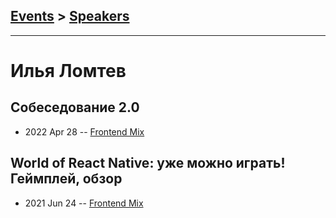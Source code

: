## [Events](../README.md) > [Speakers](../speakers.md)
---

# Илья Ломтев

## Собеседование 2.0
- 2022 Apr 28 -- [Frontend Mix](https://youtu.be/0d166V8fHrc?t=9765)    
## World of React Native: уже можно играть! Геймплей, обзор
- 2021 Jun 24 -- [Frontend Mix](https://youtu.be/sGe6j9Ff5sQ)    
